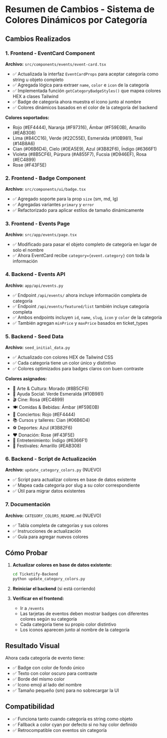 # Resumen de Cambios - Sistema de Colores Dinámicos por Categoría

## Cambios Realizados

### 1. Frontend - EventCard Component
**Archivo:** `src/components/events/event-card.tsx`

- ✅ Actualizada la interfaz `EventCardProps` para aceptar categoría como string u objeto completo
- ✅ Agregada lógica para extraer `name`, `color` e `icon` de la categoría
- ✅ Implementada función `getCategoryBadgeStyles()` que mapea colores HEX a clases Tailwind
- ✅ Badge de categoría ahora muestra el icono junto al nombre
- ✅ Colores dinámicos basados en el color de la categoría del backend

**Colores soportados:**
- Rojo (#EF4444), Naranja (#F97316), Ámbar (#F59E0B), Amarillo (#EAB308)
- Lima (#84CC16), Verde (#22C55E), Esmeralda (#10B981), Teal (#14B8A6)
- Cian (#06B6D4), Cielo (#0EA5E9), Azul (#3B82F6), Índigo (#6366F1)
- Violeta (#8B5CF6), Púrpura (#A855F7), Fucsia (#D946EF), Rosa (#EC4899)
- Rose (#F43F5E)

### 2. Frontend - Badge Component
**Archivo:** `src/components/ui/badge.tsx`

- ✅ Agregado soporte para la prop `size` (sm, md, lg)
- ✅ Agregadas variantes `primary` y `error`
- ✅ Refactorizado para aplicar estilos de tamaño dinámicamente

### 3. Frontend - Events Page
**Archivo:** `src/app/events/page.tsx`

- ✅ Modificado para pasar el objeto completo de categoría en lugar de solo el nombre
- ✅ Ahora EventCard recibe `category={event.category}` con toda la información

### 4. Backend - Events API
**Archivo:** `app/api/events.py`

- ✅ Endpoint `/api/events/` ahora incluye información completa de categoría
- ✅ Endpoint `/api/events/featured/list` también incluye categoría completa
- ✅ Ambos endpoints incluyen `id`, `name`, `slug`, `icon` y `color` de la categoría
- ✅ También agregan `minPrice` y `maxPrice` basados en ticket_types

### 5. Backend - Seed Data
**Archivo:** `seed_initial_data.py`

- ✅ Actualizado con colores HEX de Tailwind CSS
- ✅ Cada categoría tiene un color único y distintivo
- ✅ Colores optimizados para badges claros con buen contraste

**Colores asignados:**
- 🎨 Arte & Cultura: Morado (#8B5CF6)
- 🤝 Ayuda Social: Verde Esmeralda (#10B981)
- 🎬 Cine: Rosa (#EC4899)
- 🍽️ Comidas & Bebidas: Ámbar (#F59E0B)
- 🎵 Conciertos: Rojo (#EF4444)
- 📚 Cursos y talleres: Cian (#06B6D4)
- ⚽ Deportes: Azul (#3B82F6)
- ❤️ Donación: Rose (#F43F5E)
- 🎪 Entretenimiento: Índigo (#6366F1)
- 🎉 Festivales: Amarillo (#EAB308)

### 6. Backend - Script de Actualización
**Archivo:** `update_category_colors.py` (NUEVO)

- ✅ Script para actualizar colores en base de datos existente
- ✅ Mapea cada categoría por slug a su color correspondiente
- ✅ Útil para migrar datos existentes

### 7. Documentación
**Archivo:** `CATEGORY_COLORS_README.md` (NUEVO)

- ✅ Tabla completa de categorías y sus colores
- ✅ Instrucciones de actualización
- ✅ Guía para agregar nuevos colores

## Cómo Probar

1. **Actualizar colores en base de datos existente:**
   ```bash
   cd Ticketify-Backend
   python update_category_colors.py
   ```

2. **Reiniciar el backend** (si está corriendo)

3. **Verificar en el frontend:**
   - Ir a `/events`
   - Las tarjetas de eventos deben mostrar badges con diferentes colores según su categoría
   - Cada categoría tiene su propio color distintivo
   - Los iconos aparecen junto al nombre de la categoría

## Resultado Visual

Ahora cada categoría de evento tiene:
- ✅ Badge con color de fondo único
- ✅ Texto con color oscuro para contraste
- ✅ Borde del mismo color
- ✅ Icono emoji al lado del nombre
- ✅ Tamaño pequeño (sm) para no sobrecargar la UI

## Compatibilidad

- ✅ Funciona tanto cuando categoría es string como objeto
- ✅ Fallback a color cyan por defecto si no hay color definido
- ✅ Retrocompatible con eventos sin categoría
